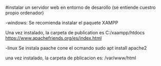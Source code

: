
#instalar un servidor web en entorno de desarollo
(se entiende cuestro propio ordenador)

-windows:
Se recomienda instalar el paquete XAMPP

Una vez instalado, la carpeta de publication es C:/xaampp/htdocs
https://www.apachefriends.org/es/index.html

-linux
Se instala paache cone el ocmando
sudo apt install apache2

una vez instalado, la carpeta de pblicacion es: /var/www/html